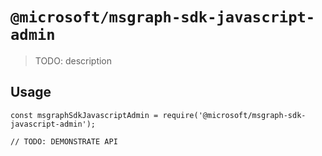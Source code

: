 # `@microsoft/msgraph-sdk-javascript-admin`

> TODO: description

## Usage

```
const msgraphSdkJavascriptAdmin = require('@microsoft/msgraph-sdk-javascript-admin');

// TODO: DEMONSTRATE API
```
